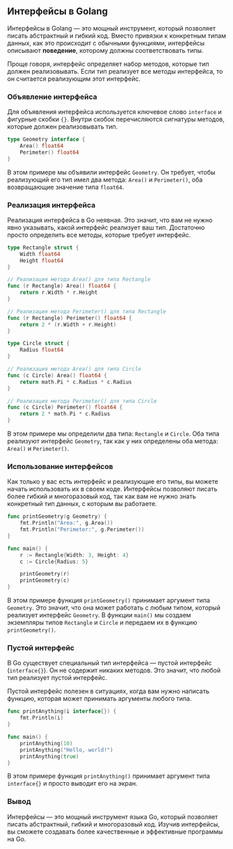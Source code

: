 ## Интерфейсы в Golang

Интерфейсы в Golang — это мощный инструмент, который позволяет писать абстрактный и гибкий код. Вместо привязки к конкретным типам данных, как это происходит с обычными функциями, интерфейсы описывают **поведение**, которому должны соответствовать типы. 

Проще говоря, интерфейс определяет набор методов, которые тип должен реализовывать. Если тип реализует все методы интерфейса, то он считается реализующим этот интерфейс. 

### Объявление интерфейса

Для объявления интерфейса используется ключевое слово `interface` и фигурные скобки `{}`. Внутри скобок перечисляются сигнатуры методов, которые должен реализовывать тип.

```Go
type Geometry interface {
    Area() float64
    Perimeter() float64
}
```

В этом примере мы объявили интерфейс `Geometry`. Он требует, чтобы реализующий его тип имел два метода: `Area()` и `Perimeter()`, оба возвращающие значение типа `float64`.

### Реализация интерфейса

Реализация интерфейса в Go неявная. Это значит, что вам не нужно явно указывать, какой интерфейс реализует ваш тип. Достаточно просто определить все методы, которые требует интерфейс.

```Go
type Rectangle struct {
    Width float64
    Height float64
}

// Реализация метода Area() для типа Rectangle
func (r Rectangle) Area() float64 {
    return r.Width * r.Height
}

// Реализация метода Perimeter() для типа Rectangle
func (r Rectangle) Perimeter() float64 {
    return 2 * (r.Width + r.Height)
}

type Circle struct {
    Radius float64
}

// Реализация метода Area() для типа Circle
func (c Circle) Area() float64 {
    return math.Pi * c.Radius * c.Radius
}

// Реализация метода Perimeter() для типа Circle
func (c Circle) Perimeter() float64 {
    return 2 * math.Pi * c.Radius
}
```

В этом примере мы определили два типа: `Rectangle` и `Circle`.  Оба типа реализуют интерфейс `Geometry`, так как у них определены оба метода: `Area()` и `Perimeter()`. 

### Использование интерфейсов

Как только у вас есть интерфейс и реализующие его типы, вы можете начать использовать их в своем коде. Интерфейсы позволяют писать более гибкий и многоразовый код, так как вам не нужно знать конкретный тип данных, с которым вы работаете. 

```Go
func printGeometry(g Geometry) {
    fmt.Println("Area:", g.Area())
    fmt.Println("Perimeter:", g.Perimeter())
}

func main() {
    r := Rectangle{Width: 3, Height: 4}
    c := Circle{Radius: 5}

    printGeometry(r)
    printGeometry(c)
}
```

В этом примере функция `printGeometry()` принимает аргумент типа `Geometry`. Это значит, что она может работать с любым типом, который реализует интерфейс `Geometry`. В функции `main()` мы создаем экземпляры типов `Rectangle` и `Circle` и передаем их в функцию `printGeometry()`. 

### Пустой интерфейс

В Go существует специальный тип интерфейса — пустой интерфейс (`interface{}`). Он не содержит никаких методов. Это значит, что любой тип реализует пустой интерфейс. 

Пустой интерфейс полезен в ситуациях, когда вам нужно написать функцию, которая может принимать аргументы любого типа. 

```Go
func printAnything(i interface{}) {
    fmt.Println(i)
}

func main() {
    printAnything(10)
    printAnything("Hello, world!")
    printAnything(true)
}
```

В этом примере функция `printAnything()` принимает аргумент типа `interface{}` и просто выводит его на экран. 

### Вывод

Интерфейсы — это мощный инструмент языка Go, который позволяет писать абстрактный, гибкий и многоразовый код. Изучив интерфейсы, вы сможете создавать более качественные и эффективные программы на Go. 

